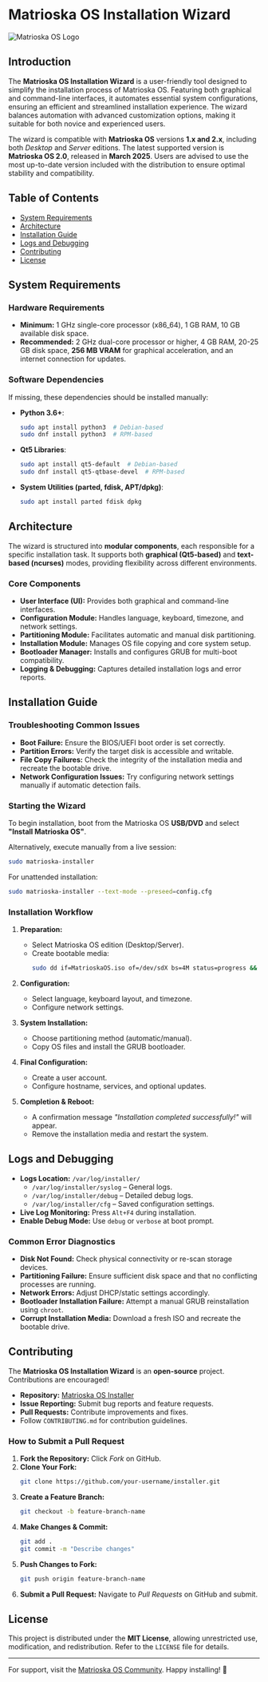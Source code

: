 # Matrioska OS Installation Wizard

![Matrioska OS Logo](https://example.com/logo.png)

## Introduction

The **Matrioska OS Installation Wizard** is a user-friendly tool designed to simplify the installation process of Matrioska OS. Featuring both graphical and command-line interfaces, it automates essential system configurations, ensuring an efficient and streamlined installation experience. The wizard balances automation with advanced customization options, making it suitable for both novice and experienced users.

The wizard is compatible with **Matrioska OS** versions **1.x and 2.x**, including both *Desktop* and *Server* editions. The latest supported version is **Matrioska OS 2.0**, released in **March 2025**. Users are advised to use the most up-to-date version included with the distribution to ensure optimal stability and compatibility.

## Table of Contents

- [System Requirements](#system-requirements)
- [Architecture](#architecture)
- [Installation Guide](#installation-guide)
- [Logs and Debugging](#logs-and-debugging)
- [Contributing](#contributing)
- [License](#license)

## System Requirements

### **Hardware Requirements**

- **Minimum:** 1 GHz single-core processor (x86_64), 1 GB RAM, 10 GB available disk space.
- **Recommended:** 2 GHz dual-core processor or higher, 4 GB RAM, 20-25 GB disk space, **256 MB VRAM** for graphical acceleration, and an internet connection for updates.

### **Software Dependencies**

If missing, these dependencies should be installed manually:

- **Python 3.6+**:
  ```bash
  sudo apt install python3  # Debian-based
  sudo dnf install python3  # RPM-based
  ```
- **Qt5 Libraries**:
  ```bash
  sudo apt install qt5-default  # Debian-based
  sudo dnf install qt5-qtbase-devel  # RPM-based
  ```
- **System Utilities (parted, fdisk, APT/dpkg)**:
  ```bash
  sudo apt install parted fdisk dpkg
  ```

## Architecture

The wizard is structured into **modular components**, each responsible for a specific installation task. It supports both **graphical (Qt5-based)** and **text-based (ncurses)** modes, providing flexibility across different environments.

### **Core Components**

- **User Interface (UI):** Provides both graphical and command-line interfaces.
- **Configuration Module:** Handles language, keyboard, timezone, and network settings.
- **Partitioning Module:** Facilitates automatic and manual disk partitioning.
- **Installation Module:** Manages OS file copying and core system setup.
- **Bootloader Manager:** Installs and configures GRUB for multi-boot compatibility.
- **Logging & Debugging:** Captures detailed installation logs and error reports.

## Installation Guide

### **Troubleshooting Common Issues**

- **Boot Failure:** Ensure the BIOS/UEFI boot order is set correctly.
- **Partition Errors:** Verify the target disk is accessible and writable.
- **File Copy Failures:** Check the integrity of the installation media and recreate the bootable drive.
- **Network Configuration Issues:** Try configuring network settings manually if automatic detection fails.

### **Starting the Wizard**

To begin installation, boot from the Matrioska OS **USB/DVD** and select **"Install Matrioska OS"**.

Alternatively, execute manually from a live session:
```bash
sudo matrioska-installer
```
For unattended installation:
```bash
sudo matrioska-installer --text-mode --preseed=config.cfg
```

### **Installation Workflow**

1. **Preparation:**
   - Select Matrioska OS edition (Desktop/Server).
   - Create bootable media:
     ```bash
     sudo dd if=MatrioskaOS.iso of=/dev/sdX bs=4M status=progress && sync
     ```

2. **Configuration:**
   - Select language, keyboard layout, and timezone.
   - Configure network settings.

3. **System Installation:**
   - Choose partitioning method (automatic/manual).
   - Copy OS files and install the GRUB bootloader.

4. **Final Configuration:**
   - Create a user account.
   - Configure hostname, services, and optional updates.

5. **Completion & Reboot:**
   - A confirmation message *"Installation completed successfully!"* will appear.
   - Remove the installation media and restart the system.

## Logs and Debugging

- **Logs Location:** `/var/log/installer/`
  - `/var/log/installer/syslog` – General logs.
  - `/var/log/installer/debug` – Detailed debug logs.
  - `/var/log/installer/cfg` – Saved configuration settings.
- **Live Log Monitoring:** Press `Alt+F4` during installation.
- **Enable Debug Mode:** Use `debug` or `verbose` at boot prompt.

### **Common Error Diagnostics**

- **Disk Not Found:** Check physical connectivity or re-scan storage devices.
- **Partitioning Failure:** Ensure sufficient disk space and that no conflicting processes are running.
- **Network Errors:** Adjust DHCP/static settings accordingly.
- **Bootloader Installation Failure:** Attempt a manual GRUB reinstallation using `chroot`.
- **Corrupt Installation Media:** Download a fresh ISO and recreate the bootable drive.

## Contributing

The **Matrioska OS Installation Wizard** is an **open-source** project. Contributions are encouraged!

- **Repository:** [Matrioska OS Installer](https://github.com/matrioska-os/installer)
- **Issue Reporting:** Submit bug reports and feature requests.
- **Pull Requests:** Contribute improvements and fixes.
- Follow `CONTRIBUTING.md` for contribution guidelines.

### **How to Submit a Pull Request**

1. **Fork the Repository:** Click *Fork* on GitHub.
2. **Clone Your Fork:**
   ```bash
   git clone https://github.com/your-username/installer.git
   ```
3. **Create a Feature Branch:**
   ```bash
   git checkout -b feature-branch-name
   ```
4. **Make Changes & Commit:**
   ```bash
   git add .
   git commit -m "Describe changes"
   ```
5. **Push Changes to Fork:**
   ```bash
   git push origin feature-branch-name
   ```
6. **Submit a Pull Request:** Navigate to *Pull Requests* on GitHub and submit.

## License

This project is distributed under the **MIT License**, allowing unrestricted use, modification, and redistribution. Refer to the `LICENSE` file for details.

---

For support, visit the [Matrioska OS Community](https://community.matrioska-os.org). Happy installing! 🚀

